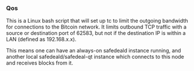 ### Qos ###

This is a Linux bash script that will set up tc to limit the outgoing bandwidth for connections to the Bitcoin network. It limits outbound TCP traffic with a source or destination port of 62583, but not if the destination IP is within a LAN (defined as 192.168.x.x).

This means one can have an always-on safedeald instance running, and another local safedeald/safedeal-qt instance which connects to this node and receives blocks from it.

